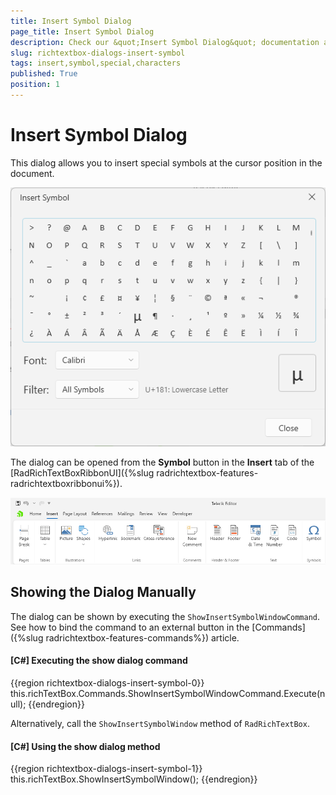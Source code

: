 ```yaml
---
title: Insert Symbol Dialog
page_title: Insert Symbol Dialog
description: Check our &quot;Insert Symbol Dialog&quot; documentation article for the RadRichTextBox WPF control.
slug: richtextbox-dialogs-insert-symbol
tags: insert,symbol,special,characters
published: True
position: 1
---
```


# Insert Symbol Dialog

This dialog allows you to insert special symbols at the cursor position in the document.

![An image showing the insert symbol dialog of RadRichTextBox for WPF](images/richtextbox-dialogs-insert-symbol-0.png)

The dialog can be opened from the __Symbol__ button in the __Insert__ tab of the [RadRichTextBoxRibbonUI]({%slug radrichtextbox-features-radrichtextboxribbonui%}).

![An image showing the button that opens the insert symbol dialog of RadRichTextBox for WPF](images/richtextbox-dialogs-insert-symbol-1.png)

## Showing the Dialog Manually

The dialog can be shown by executing the `ShowInsertSymbolWindowCommand`. See how to bind the command to an external button in the [Commands]({%slug radrichtextbox-features-commands%}) article.

#### __[C#] Executing the show dialog command__
{{region richtextbox-dialogs-insert-symbol-0}}
	this.richTextBox.Commands.ShowInsertSymbolWindowCommand.Execute(null);
{{endregion}}

Alternatively, call the `ShowInsertSymbolWindow` method of `RadRichTextBox`.

#### __[C#] Using the show dialog method__
{{region richtextbox-dialogs-insert-symbol-1}}
	this.richTextBox.ShowInsertSymbolWindow();
{{endregion}}